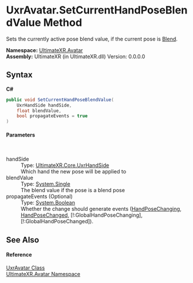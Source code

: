 # UxrAvatar.SetCurrentHandPoseBlendValue Method 
 

Sets the currently active pose blend value, if the current pose is <a href="T_UltimateXR_Manipulation_HandPoses_UxrHandPoseType">Blend</a>.

**Namespace:**&nbsp;<a href="N_UltimateXR_Avatar">UltimateXR.Avatar</a><br />**Assembly:**&nbsp;UltimateXR (in UltimateXR.dll) Version: 0.0.0.0

## Syntax

**C#**<br />
``` C#
public void SetCurrentHandPoseBlendValue(
	UxrHandSide handSide,
	float blendValue,
	bool propagateEvents = true
)
```


#### Parameters
&nbsp;<dl><dt>handSide</dt><dd>Type: <a href="T_UltimateXR_Core_UxrHandSide">UltimateXR.Core.UxrHandSide</a><br />Which hand the new pose will be applied to</dd><dt>blendValue</dt><dd>Type: <a href="https://docs.microsoft.com/dotnet/api/system.single" target="_blank" rel="noopener noreferrer">System.Single</a><br />The blend value if the pose is a blend pose</dd><dt>propagateEvents (Optional)</dt><dd>Type: <a href="https://docs.microsoft.com/dotnet/api/system.boolean" target="_blank" rel="noopener noreferrer">System.Boolean</a><br />Whether the change should generate events (<a href="E_UltimateXR_Avatar_UxrAvatar_HandPoseChanging">HandPoseChanging</a>, <a href="E_UltimateXR_Avatar_UxrAvatar_HandPoseChanged">HandPoseChanged</a>, [!:GlobalHandPoseChanging], [!:GlobalHandPoseChanged]).</dd></dl>

## See Also


#### Reference
<a href="T_UltimateXR_Avatar_UxrAvatar">UxrAvatar Class</a><br /><a href="N_UltimateXR_Avatar">UltimateXR.Avatar Namespace</a><br />